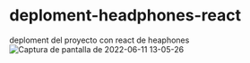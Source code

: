 # deploment-headphones-react
deploment del proyecto con react de heaphones
![Captura de pantalla de 2022-06-11 13-05-26](https://user-images.githubusercontent.com/91045865/173199733-68d68004-cd42-43e5-9127-126c205db8c2.png)
